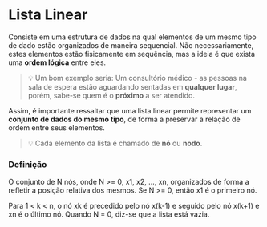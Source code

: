 # Lista Linear

Consiste em uma estrutura de dados na qual elementos de um mesmo tipo de dado estão organizados de maneira sequencial. Não necessariamente, estes elementos estão fisicamente em sequência, mas a ideia é que exista uma **ordem lógica** entre eles.

> 💡 Um bom exemplo seria: Um consultório médico - as pessoas na sala de espera estão aguardando sentadas em **qualquer lugar**, porém, sabe-se quem é o **próximo** a ser atendido.

Assim, é importante ressaltar que uma lista linear permite representar um **conjunto de dados do mesmo tipo**, de forma a preservar a relação de ordem entre seus elementos.

> 💡 Cada elemento da lista é chamado de **nó** ou **nodo**.

### Definição

O conjunto de N nós, onde N >= 0, x1, x2, ..., xn, organizados de forma a refletir a posição relativa dos mesmos. Se N >= 0, então x1 é o primeiro nó.

Para 1 < k < n, o nó xk é precedido pelo nó x(k-1) e seguido pelo nó x(k+1) e xn é o último nó. Quando N = 0, diz-se que a lista está vazia.
